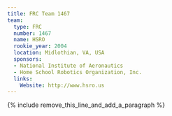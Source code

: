 ```yaml
---
title: FRC Team 1467
team:
  type: FRC
  number: 1467
  name: HSRO
  rookie_year: 2004
  location: Midlothian, VA, USA
  sponsors:
  - National Institute of Aeronautics
  - Home School Robotics Organization, Inc.
  links:
    Website: http://www.hsro.us
---
```


{% include remove_this_line_and_add_a_paragraph %}